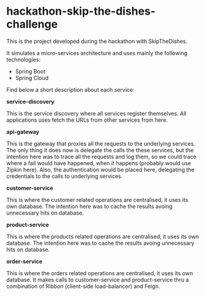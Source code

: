 # hackathon-skip-the-dishes-challenge

This is the project developed during the hackathon with SkipTheDishes.

It simulates a micro-services architecture and uses mainly the following technologies:

<ul>
    <li>Spring Boot</li>
    <li>Spring Cloud</li>
</ul>

Find below a short description about each service:

<b>service-discovery</b>

This is the service discovery where all services register themselves. All applications uses fetch the URLs from other services from here.

<b>api-gateway</b>

This is the gateway that proxies all the requests to the underlying services. The only thing it does now is delegate the calls the these services, but the intention here was to trace all the requests and log them, so we could trace where a fail would have happened, when it happens (probably would use Zipkin here). Also, the authentication would be placed here, delegating the credentials to the calls to underlying services.

<b>customer-service</b>

This is where the customer related operations are centralised, it uses its own database. The intention here was to cache the results avoing unnecessary hits on database.

<b>product-service</b>

This is where the products related operations are centralised, it uses its own database. The intention here was to cache the results avoing unnecessary hits on database.

<b>order-service</b>

This is where the orders related operations are centralised, it uses its own database. It makes calls to customer-service and product-service thru a combination of Ribbon (client-side load-balancer) and Feign.

